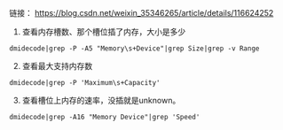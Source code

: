 链接：
https://blog.csdn.net/weixin_35346265/article/details/116624252

1. 查看内存槽数、那个槽位插了内存，大小是多少
```
dmidecode|grep -P -A5 "Memory\s+Device"|grep Size|grep -v Range
```

2. 查看最大支持内存数
```
dmidecode|grep -P 'Maximum\s+Capacity'
```

3. 查看槽位上内存的速率，没插就是unknown。
```
dmidecode|grep -A16 "Memory Device"|grep 'Speed'
```